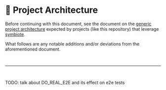 <!-- symbiote-template-region-start 1 -->

# 📐 Project Architecture

Before continuing with this document, see the document on the [generic project
architecture][1] expected by projects (like this repository) that leverage
[symbiote][2].

What follows are any notable additions and/or deviations from the aforementioned
document.

<br />

---

<br />

<!-- symbiote-template-region-end -->
<!-- TODO -->

TODO: talk about DO_REAL_E2E and its effect on e2e tests

[1]: https://github.com/Xunnamius/symbiote/wiki/Generic-Project-Architecture
[2]: https://github.com/Xunnamius/symbiote
